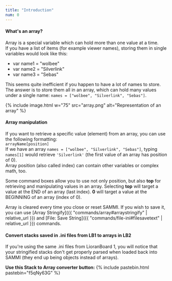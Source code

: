 ```yaml
---
title: "Introduction"
num: 0
---
```


#### What's an array?
Array is a special variable which can hold more than one value at a time.\
If you have a list of items (for example viewer names), storing them in single variables would look like this:
- var name1 = "wolbee"
- var name2 = "Silverlink"
- var name3 = "Sebas"

This seems quite inefficient if you happen to have a lot of names to store. The answer is to store them all in an array, which can hold many values under a single name: `names = ["wolbee", "Silverlink", "Sebas"]`.

{% include image.html w="75" src="array.png" alt="Representation of an array" %}

#### Array manipulation
If you want to retrieve a specific value (element) from an array, you can use the following formatting:\
`arrayName[position]`\
If we have an array `names = ["wolbee", "Silverlink", "Sebas"]`, typing `names[1]` would retrieve `'Silverlink'` (the first value of an array has position of 0).\
Array position (also called index) can contain other variables or complex math, too.   

Some command boxes allow you to use not only position, but also **top** for retrieving and manipulating values in an array. Selecting **top** will target a value at the END of an array (last index). **0** will target a value at the BEGINNING of an array (index of 0).  


Array is cleared every time you close or reset SAMMI. If you wish to save it, you can use [Array Stringify]({{ "commands/array#arraystringify" | relative_url }}) and [File: Save String]({{ "commands/file-ini#filesavetext" | relative_url }}) commands.

#### Convert stacks saved in .ini files from LB1 to arrays in LB2
If you're using the same .ini files from LioranBoard 1, you will notice that your stringified stacks don't get properly parsed when loaded back into SAMMI (they end up being objects instead of arrays).  

**Use this Stack to Array converter button:**
{% include pastebin.html pastebin="f5qNy63G" %}













